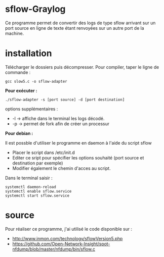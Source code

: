 # sflow-Graylog

Ce programme permet de convertir des logs de type sflow arrivant sur un port source en ligne de texte étant renvoyées sur un autre port de la machine.

# installation

Télécharger le dossiers puis décompresser. Pour compiler, taper le ligne de commande :

	gcc slow5.c -o sflow-adapter

**Pour exécuter :**

	./sflow-adapter -s [port source] -d [port destination]
	
options supplémentaires :
* -l -> affiche dans le terminal les logs décodé.
* -p -> permet de fork afin de créer un processur

**Pour debian :**

Il est possble d'utiliser le programme en daemon à l'aide du script sflow
* Placer le script dans /etc/init.d
* Editer ce sript pour spécifier les options souhaité (port source et destination par exemple)
* Modifier également le chemin d'acces au script.

Dans le terminal saisir :
```
systemctl daemon-reload
systemctl enable sflow.service
systemctl start sflow.service
```
# source

Pour réaliser ce programme, j'ai utilisé le code disponible sur :
* http://www.inmon.com/technology/sflowVersion5.php
* https://github.com/Open-Network-Insight/spot-nfdump/blob/master/nfdump/bin/sflow.c

